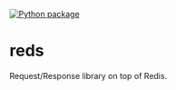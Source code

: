 [![Python package](https://github.com/treenoder/reds/actions/workflows/python-package.yml/badge.svg)](https://github.com/treenoder/reds/actions/workflows/python-package.yml)

# reds
Request/Response library on top of Redis.
